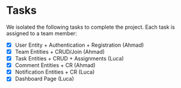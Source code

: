 # Tasks

We isolated the following tasks to complete the project. Each task is assigned
to a team member:

- [x] User Entity + Authentication + Registration (Ahmad)
- [x] Team Entities + CRUD/Join (Ahmad)
- [x] Task Entities + CRUD + Assignments (Luca)
- [x] Comment Entities + CR (Ahmad)
- [x] Notification Entities + CR (Luca)
- [x] Dashboard Page (Luca)
